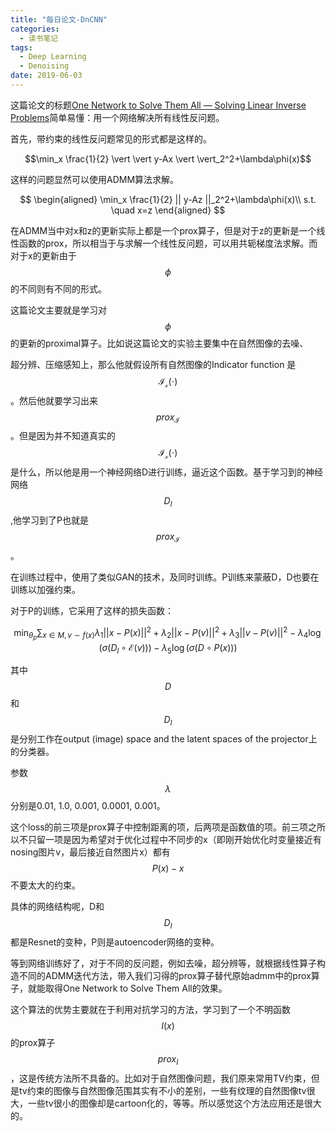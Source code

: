 ```yaml
---
title: "每日论文-DnCNN"
categories:
  - 读书笔记
tags:
  - Deep Learning
  - Denoising
date: 2019-06-03
---
```


这篇论文的标题[One Network to Solve Them All — Solving Linear Inverse Problems](https://arxiv.org/abs/1703.09912)简单易懂：用一个网络解决所有线性反问题。

首先，带约束的线性反问题常见的形式都是这样的。

$$\min_x \frac{1}{2} \vert \vert y-Ax \vert \vert_2^2+\lambda\phi(x)$$

这样的问题显然可以使用ADMM算法求解。


$$
\begin{aligned}
\min_x \frac{1}{2} || y-Az ||_2^2+\lambda\phi(x)\\
s.t. \quad x=z
\end{aligned}
$$

在ADMM当中对x和z的更新实际上都是一个prox算子，但是对于z的更新是一个线性函数的prox，所以相当于与求解一个线性反问题，可以用共轭梯度法求解。而对于x的更新由于$$\phi$$的不同则有不同的形式。

这篇论文主要就是学习对$$\phi$$的更新的proximal算子。比如说这篇论文的实验主要集中在自然图像的去噪、

超分辨、压缩感知上，那么他就假设所有自然图像的Indicator function 是 $$\mathcal{I}_{\mathcal{x}}(\cdot)$$。然后他就要学习出来$${prox}_{\mathcal{I}}$$ 。但是因为并不知道真实的 $$\mathcal{I}_{\mathcal{x}}(\cdot)$$是什么，所以他是用一个神经网络D进行训练，逼近这个函数。基于学习到的神经网络 $$D_l$$ ,他学习到了P也就是$${prox}_{\mathcal{I}}$$。

在训练过程中，使用了类似GAN的技术，及同时训练。P训练来蒙蔽D，D也要在训练以加强约束。

对于P的训练，它采用了这样的损失函数：

$$\min_{\theta_p} \sum_{x \in M,v \sim f(x)} \lambda_1\vert \vert x-P(x) \vert \vert ^2 +\lambda_2\vert \vert x-P(v)\vert \vert ^2+\lambda_3\vert \vert v-P(v)\vert \vert ^2-\lambda_4\log(\sigma(D_l \circ \mathcal{E}(v)))-\lambda_5\log(\sigma(D \circ P(x)))$$

其中$$D$$和$$D_l$$是分别工作在output (image) space and the latent spaces of the projector上的分类器。

参数$$\lambda$$ 分别是0.01, 1.0, 0.001, 0.0001, 0.001。

这个loss的前三项是prox算子中控制距离的项，后两项是函数值的项。前三项之所以不只留一项是因为希望对于优化过程中不同步的x（即刚开始优化时变量接近有nosing图片v，最后接近自然图片x）都有$$P(x)-x$$不要太大的约束。

具体的网络结构呢，D和$$D_l$$都是Resnet的变种，P则是autoencoder网络的变种。



等到网络训练好了，对于不同的反问题，例如去噪，超分辨等，就根据线性算子构造不同的ADMM迭代方法，带入我们习得的prox算子替代原始admm中的prox算子，就能取得One Network to Solve Them All的效果。

这个算法的优势主要就在于利用对抗学习的方法，学习到了一个不明函数$$I(x)​$$的prox算子$$prox_{I}​$$，这是传统方法所不具备的。比如对于自然图像问题，我们原来常用TV约束，但是tv约束的图像与自然图像范围其实有不小的差别，一些有纹理的自然图像tv很大，一些tv很小的图像却是cartoon化的，等等。所以感觉这个方法应用还是很大的。























